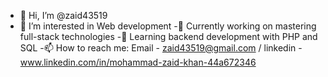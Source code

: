 - 👋 Hi, I’m @zaid43519
- 👀 I’m interested in Web development
-🔭 Currently working on mastering full-stack technologies
-🌱 Learning backend development with PHP and SQL
-📫 How to reach me: Email - zaid43519@gmail.com / linkedin - www.linkedin.com/in/mohammad-zaid-khan-44a672346


<!---
zaid43519/zaid43519 is a ✨ special ✨ repository because its `README.md` (this file) appears on your GitHub profile.
You can click the Preview link to take a look at your changes.
--->
